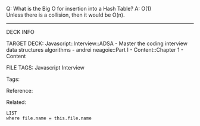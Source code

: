Q: What is the Big O for insertion into a Hash Table?
A: O(1)  
Unless there is a collision, then it would be O(n).
<!--ID: 1689972344156-->



---

DECK INFO

TARGET DECK: Javascript::Interview::ADSA - Master the coding interview data structures algorithms - andrei neagoie::Part I - Content::Chapter 1 - Content

FILE TAGS: Javascript Interview

Tags:

Reference:

Related:

```dataview
LIST
where file.name = this.file.name
```
